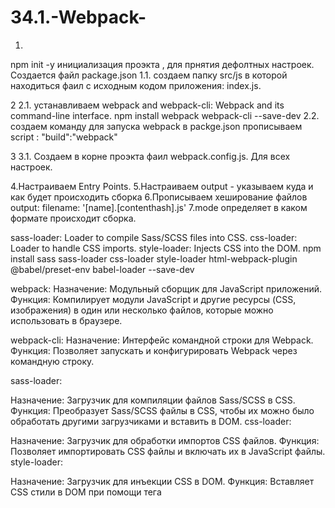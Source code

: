 # 34.1.-Webpack-
1.
npm init -y
инициализация проэкта , для прнятия дефолтных настроек.
Создается файл package.json
1.1. создаем папку src/js в которой находиться фаил с исходным кодом приложения: index.js.

2 
2.1. устанавливаем webpack and webpack-cli: Webpack and its command-line interface.
npm install webpack webpack-cli --save-dev
2.2. создаем команду для запуска webpack в packge.json прописываем script : "build":"webpack"

3
3.1. Создаем в корне проэкта фаил webpack.config.js. Для всех настроек.

4.Настраиваем Entry Points.
5.Настраиваем output - указываем куда и как будет происходить сборка
6.Прописываем хеширование файлов output: 
        filename: '[name].[contenthash].js'
7.mode определяет в каком формате происходит сборка.


sass-loader: Loader to compile Sass/SCSS files into CSS.
css-loader: Loader to handle CSS imports.
style-loader: Injects CSS into the DOM.
npm install sass sass-loader css-loader style-loader html-webpack-plugin @babel/preset-env babel-loader --save-dev


webpack:
Назначение: Модульный сборщик для JavaScript приложений.
Функция: Компилирует модули JavaScript и другие ресурсы (CSS, изображения) в один или несколько файлов, которые можно использовать в браузере.

webpack-cli:
Назначение: Интерфейс командной строки для Webpack.
Функция: Позволяет запускать и конфигурировать Webpack через командную строку.


sass-loader:

Назначение: Загрузчик для компиляции файлов Sass/SCSS в CSS.
Функция: Преобразует Sass/SCSS файлы в CSS, чтобы их можно было обработать другими загрузчиками и вставить в DOM.
css-loader:

Назначение: Загрузчик для обработки импортов CSS файлов.
Функция: Позволяет импортировать CSS файлы и включать их в JavaScript файлы.
style-loader:

Назначение: Загрузчик для инъекции CSS в DOM.
Функция: Вставляет CSS стили в DOM при помощи тега <style>.
html-webpack-plugin:

Назначение: Плагин для автоматического создания HTML файлов.
Функция: Генерирует HTML файл, который включает ссылки на бандлы, созданные Webpack.
@babel/preset-env:

Назначение: Пресет для Babel.
Функция: Позволяет использовать новейшие функции JavaScript, преобразуя код в совместимый с текущими браузерами.
babel-loader:

Назначение: Загрузчик для Babel.
Функция: Интегрирует Babel с Webpack для транспиляции JavaScript кода.
